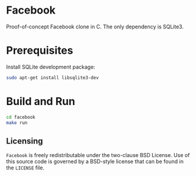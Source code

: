 # Facebook

Proof-of-concept Facebook clone in C.
The only dependency is SQLite3.

# Prerequisites
Install SQLite development package:
```bash
sudo apt-get install libsqlite3-dev
```

# Build and Run
```bash
cd facebook
make run
```

Licensing
---------
`Facebook` is freely redistributable under the two-clause BSD License.
Use of this source code is governed by a BSD-style license that can be found
in the `LICENSE` file.


